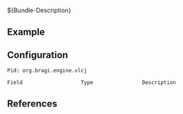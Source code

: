 # 

${Bundle-Description}

## Example

## Configuration

	Pid: org.bragi.engine.vlcj
	
	Field					Type				Description
		
	
## References

